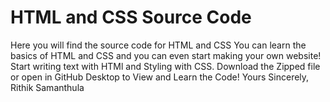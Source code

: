 # HTML and CSS Source Code
Here you will find the source code for HTML and CSS
You can learn the basics of HTML and CSS and you can even start making your own website!
Start writing text with HTMl and Styling with CSS.
Download the Zipped file or open in GitHub Desktop to View and Learn the Code!
Yours Sincerely,
Rithik Samanthula
